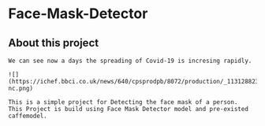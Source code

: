 # Face-Mask-Detector

## About this project

```
We can see now a days the spreading of Covid-19 is incresing rapidly.

![](https://ichef.bbci.co.uk/news/640/cpsprodpb/8072/production/_113128823_selected_risers_cases28jun-nc.png)
```

```
This is a simple project for Detecting the face mask of a person.
This Project is build using Face Mask Detector model and pre-existed caffemodel.

```
